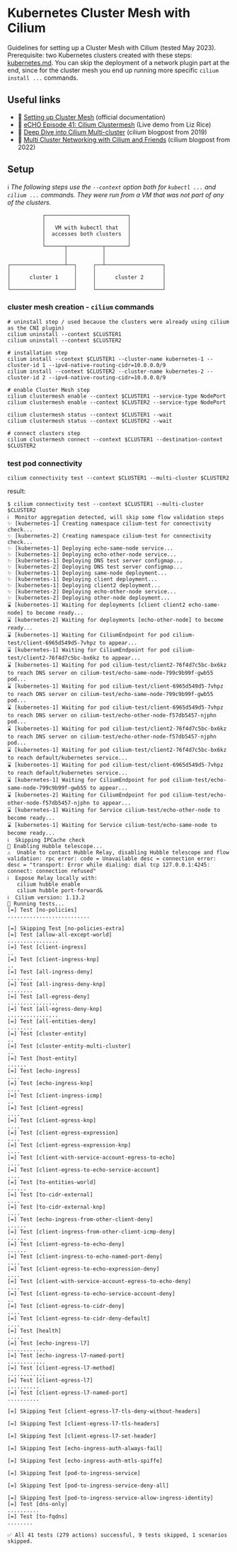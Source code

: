 # Kubernetes Cluster Mesh with Cilium

Guidelines for setting up a Cluster Mesh with Cilium (tested May 2023).  
Prerequisite: two Kubernetes clusters created with these steps: [kubernetes.md](kubernetes.md). You can skip the deployment of a network plugin part at the end, since for the cluster mesh you end up running more specific `cilium install ...` commands.

## Useful links

 - 📄 [Setting up Cluster Mesh](https://docs.cilium.io/en/v1.13/network/clustermesh/clustermesh/) (official documentation)
 - 🎥 [eCHO Episode 41: Cilium Clustermesh](https://www.youtube.com/watch?v=VBOONHW65NU&t=342s) (Live demo from Liz Rice)
 - 📝 [Deep Dive into Cilium Multi-cluster](https://cilium.io/blog/2019/03/12/clustermesh/) (cilium blogpost from 2019)
 - 📝 [Multi Cluster Networking with Cilium and Friends](https://cilium.io/blog/2022/04/12/cilium-multi-cluster-networking/) (cilium blogpost from 2022)


## Setup

ℹ️ *The following steps use the `--context` option both for `kubectl ...` and `cilium ...` commands. They were run from a VM that was not part of any of the clusters.*

```
           ┌──────────────────────────┐
           │                          │
           │   VM with kubectl that   │
           │  accesses both clusters  │
           │                          │
           └──────┬───────────┬───────┘
                  │           │
                  │           │
┌─────────────────┴──┐     ┌──┴──────────────────┐
│                    │     │                     │
│      cluster 1     │     │      cluster 2      │
│                    │     │                     │
└────────────────────┘     └─────────────────────┘
```

### cluster mesh creation - `cilium` commands

```
# uninstall step / used because the clusters were already using cilium as the CNI plugin)
cilium uninstall --context $CLUSTER1
cilium uninstall --context $CLUSTER2
```

```
# installation step
cilium install --context $CLUSTER1 --cluster-name kubernetes-1 --cluster-id 1 --ipv4-native-routing-cidr=10.0.0.0/9
cilium install --context $CLUSTER2 --cluster-name kubernetes-2 --cluster-id 2 --ipv4-native-routing-cidr=10.0.0.0/9
```

```
# enable Cluster Mesh step
cilium clustermesh enable --context $CLUSTER1 --service-type NodePort
cilium clustermesh enable --context $CLUSTER2 --service-type NodePort

cilium clustermesh status --context $CLUSTER1 --wait
cilium clustermesh status --context $CLUSTER2 --wait
```

```
# connect clusters step
cilium clustermesh connect --context $CLUSTER1 --destination-context $CLUSTER2
```

### test pod connectivity

```
cilium connectivity test --context $CLUSTER1 --multi-cluster $CLUSTER2
```

result:

```
$ cilium connectivity test --context $CLUSTER1 --multi-cluster $CLUSTER2
ℹ️  Monitor aggregation detected, will skip some flow validation steps
✨ [kubernetes-1] Creating namespace cilium-test for connectivity check...
✨ [kubernetes-2] Creating namespace cilium-test for connectivity check...
✨ [kubernetes-1] Deploying echo-same-node service...
✨ [kubernetes-1] Deploying echo-other-node service...
✨ [kubernetes-1] Deploying DNS test server configmap...
✨ [kubernetes-2] Deploying DNS test server configmap...
✨ [kubernetes-1] Deploying same-node deployment...
✨ [kubernetes-1] Deploying client deployment...
✨ [kubernetes-1] Deploying client2 deployment...
✨ [kubernetes-2] Deploying echo-other-node service...
✨ [kubernetes-2] Deploying other-node deployment...
⌛ [kubernetes-1] Waiting for deployments [client client2 echo-same-node] to become ready...
⌛ [kubernetes-2] Waiting for deployments [echo-other-node] to become ready...
⌛ [kubernetes-1] Waiting for CiliumEndpoint for pod cilium-test/client-6965d549d5-7vhpz to appear...
⌛ [kubernetes-1] Waiting for CiliumEndpoint for pod cilium-test/client2-76f4d7c5bc-bx6kz to appear...
⌛ [kubernetes-1] Waiting for pod cilium-test/client2-76f4d7c5bc-bx6kz to reach DNS server on cilium-test/echo-same-node-799c9b99f-gwb55 pod...
⌛ [kubernetes-1] Waiting for pod cilium-test/client-6965d549d5-7vhpz to reach DNS server on cilium-test/echo-same-node-799c9b99f-gwb55 pod...
⌛ [kubernetes-1] Waiting for pod cilium-test/client-6965d549d5-7vhpz to reach DNS server on cilium-test/echo-other-node-f57db5457-njphn pod...
⌛ [kubernetes-1] Waiting for pod cilium-test/client2-76f4d7c5bc-bx6kz to reach DNS server on cilium-test/echo-other-node-f57db5457-njphn pod...
⌛ [kubernetes-1] Waiting for pod cilium-test/client2-76f4d7c5bc-bx6kz to reach default/kubernetes service...
⌛ [kubernetes-1] Waiting for pod cilium-test/client-6965d549d5-7vhpz to reach default/kubernetes service...
⌛ [kubernetes-1] Waiting for CiliumEndpoint for pod cilium-test/echo-same-node-799c9b99f-gwb55 to appear...
⌛ [kubernetes-2] Waiting for CiliumEndpoint for pod cilium-test/echo-other-node-f57db5457-njphn to appear...
⌛ [kubernetes-1] Waiting for Service cilium-test/echo-other-node to become ready...
⌛ [kubernetes-1] Waiting for Service cilium-test/echo-same-node to become ready...
ℹ️  Skipping IPCache check
🔭 Enabling Hubble telescope...
⚠️  Unable to contact Hubble Relay, disabling Hubble telescope and flow validation: rpc error: code = Unavailable desc = connection error: desc = "transport: Error while dialing: dial tcp 127.0.0.1:4245: connect: connection refused"
ℹ️  Expose Relay locally with:
   cilium hubble enable
   cilium hubble port-forward&
ℹ️  Cilium version: 1.13.2
🏃 Running tests...
[=] Test [no-policies]
..........................

[=] Skipping Test [no-policies-extra]
[=] Test [allow-all-except-world]
................
[=] Test [client-ingress]
..
[=] Test [client-ingress-knp]
..
[=] Test [all-ingress-deny]
........
[=] Test [all-ingress-deny-knp]
........
[=] Test [all-egress-deny]
................
[=] Test [all-egress-deny-knp]
................
[=] Test [all-entities-deny]
........
[=] Test [cluster-entity]
..
[=] Test [cluster-entity-multi-cluster]
..
[=] Test [host-entity]
......
[=] Test [echo-ingress]
....
[=] Test [echo-ingress-knp]
....
[=] Test [client-ingress-icmp]
..
[=] Test [client-egress]
....
[=] Test [client-egress-knp]
....
[=] Test [client-egress-expression]
....
[=] Test [client-egress-expression-knp]
....
[=] Test [client-with-service-account-egress-to-echo]
....
[=] Test [client-egress-to-echo-service-account]
....
[=] Test [to-entities-world]
......
[=] Test [to-cidr-external]
....
[=] Test [to-cidr-external-knp]
....
[=] Test [echo-ingress-from-other-client-deny]
......
[=] Test [client-ingress-from-other-client-icmp-deny]
......
[=] Test [client-egress-to-echo-deny]
......
[=] Test [client-ingress-to-echo-named-port-deny]
....
[=] Test [client-egress-to-echo-expression-deny]
....
[=] Test [client-with-service-account-egress-to-echo-deny]
....
[=] Test [client-egress-to-echo-service-account-deny]
..
[=] Test [client-egress-to-cidr-deny]
....
[=] Test [client-egress-to-cidr-deny-default]
....
[=] Test [health]
.....
[=] Test [echo-ingress-l7]
............
[=] Test [echo-ingress-l7-named-port]
............
[=] Test [client-egress-l7-method]
............
[=] Test [client-egress-l7]
..........
[=] Test [client-egress-l7-named-port]
..........

[=] Skipping Test [client-egress-l7-tls-deny-without-headers]

[=] Skipping Test [client-egress-l7-tls-headers]

[=] Skipping Test [client-egress-l7-set-header]

[=] Skipping Test [echo-ingress-auth-always-fail]

[=] Skipping Test [echo-ingress-auth-mtls-spiffe]

[=] Skipping Test [pod-to-ingress-service]

[=] Skipping Test [pod-to-ingress-service-deny-all]

[=] Skipping Test [pod-to-ingress-service-allow-ingress-identity]
[=] Test [dns-only]
..........
[=] Test [to-fqdns]
........

✅ All 41 tests (279 actions) successful, 9 tests skipped, 1 scenarios skipped.
```
